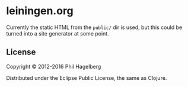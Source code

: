 # leiningen.org

Currently the static HTML from the `public/` dir is used, but this
could be turned into a site generator at some point.

## License

Copyright © 2012-2016 Phil Hagelberg

Distributed under the Eclipse Public License, the same as Clojure.

